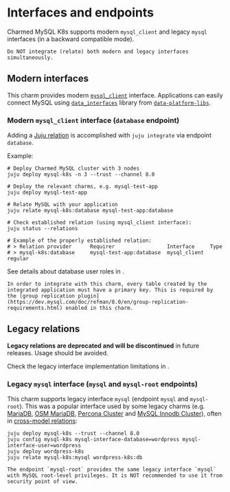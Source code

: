 # Interfaces and endpoints

Charmed MySQL K8s supports modern `mysql_client` and legacy `mysql` interfaces (in a backward compatible mode).

```{caution}
Do NOT integrate (relate) both modern and legacy interfaces simultaneously.
```

## Modern interfaces

This charm provides modern [`mysql_client`](https://github.com/canonical/charm-relation-interfaces) interface. Applications can easily connect MySQL using [`data_interfaces`](https://charmhub.io/data-platform-libs/libraries/data_interfaces) library from [`data-platform-libs`](https://github.com/canonical/data-platform-libs/).

### Modern `mysql_client` interface (`database` endpoint)

Adding a [Juju relation](https://documentation.ubuntu.com/juju/3.6/reference/relation/) is accomplished with `juju integrate` via endpoint `database`.

Example:

```shell
# Deploy Charmed MySQL cluster with 3 nodes
juju deploy mysql-k8s -n 3 --trust --channel 8.0

# Deploy the relevant charms, e.g. mysql-test-app
juju deploy mysql-test-app

# Relate MySQL with your application
juju relate mysql-k8s:database mysql-test-app:database

# Check established relation (using mysql_client interface):
juju status --relations

# Example of the properly established relation:
# > Relation provider      Requirer                 Interface     Type
# > mysql-k8s:database     mysql-test-app:database  mysql_client  regular
```

See details about database user roles in [](/explanation/users).

```{note}
In order to integrate with this charm, every table created by the integrated application must have a primary key. This is required by the [group replication plugin](https://dev.mysql.com/doc/refman/8.0/en/group-replication-requirements.html) enabled in this charm.
```

## Legacy relations

**Legacy relations are deprecated and will be discontinued** in future releases. Usage should be avoided. 

Check the legacy interface implementation limitations in [](/explanation/legacy-charm).

### Legacy `mysql` interface (`mysql` and `mysql-root` endpoints)

This charm supports legacy interface `mysql` (endpoint `mysql` and `mysql-root`). This was a popular interface used by some legacy charms (e.g. [MariaDB](https://charmhub.io/mariadb), [OSM MariaDB](https://charmhub.io/charmed-osm-mariadb-k8s), [Percona Cluster](https://charmhub.io/percona-cluster) and [MySQL Innodb Cluster](https://charmhub.io/mysql-innodb-cluster)), often in [cross-model relations](https://documentation.ubuntu.com/juju/3.6/reference/relation/#cross-model-relation):

```shell
juju deploy mysql-k8s --trust --channel 8.0
juju config mysql-k8s mysql-interface-database=wordpress mysql-interface-user=wordpress
juju deploy wordpress-k8s
juju relate mysql-k8s:mysql wordpress-k8s:db
```

```{caution}
The endpoint `mysql-root` provides the same legacy interface `mysql` with MySQL root-level privileges. It is NOT recommended to use it from security point of view.
```
